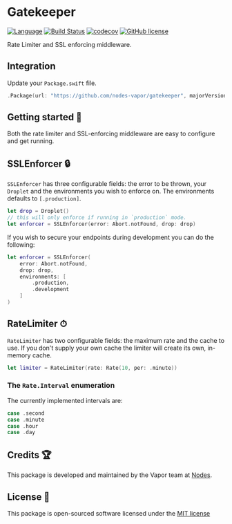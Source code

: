 # Gatekeeper
[![Language](https://img.shields.io/badge/Swift-3-brightgreen.svg)](http://swift.org)
[![Build Status](https://travis-ci.org/nodes-vapor/gatekeeper.svg?branch=master)](https://travis-ci.org/nodes-vapor/gatekeeper)
[![codecov](https://codecov.io/gh/nodes-vapor/gatekeeper/branch/master/graph/badge.svg)](https://codecov.io/gh/nodes-vapor/gatekeeper)
[![GitHub license](https://img.shields.io/badge/license-MIT-blue.svg)](https://raw.githubusercontent.com/nodes-vapor/gatekeeper/master/LICENSE)

Rate Limiter and SSL enforcing middleware.

## Integration
Update your `Package.swift` file.
```swift
.Package(url: "https://github.com/nodes-vapor/gatekeeper", majorVersion: 0)
```

## Getting started 🚀
Both the rate limiter and SSL-enforcing middleware are easy to configure and get running.

## SSLEnforcer 🔒
`SSLEnforcer` has three configurable fields: the error to be thrown, your `Droplet` and the environments you wish to enforce on. The environments defaults to `[.production]`.
```swift
let drop = Droplet()
// this will only enforce if running in `production` mode.
let enforcer = SSLEnforcer(error: Abort.notFound, drop: drop)
```

If you wish to secure your endpoints during development you can do the following:
```swift
let enforcer = SSLEnforcer(
    error: Abort.notFound,
    drop: drop,
    environments: [
        .production,
        .development
    ]
)
```

## RateLimiter ⏱
`RateLimiter` has two configurable fields: the maximum rate and the cache to use. If you don't supply your own cache the limiter will create its own, in-memory cache.

```swift
let limiter = RateLimiter(rate: Rate(10, per: .minute))
```

### The `Rate.Interval` enumeration
The currently implemented intervals are:
```swift
case .second
case .minute
case .hour
case .day
```

## Credits 🏆
This package is developed and maintained by the Vapor team at [Nodes](https://www.nodes.dk).

## License 📄
This package is open-sourced software licensed under the [MIT license](http://opensource.org/licenses/MIT)